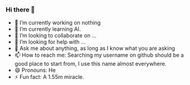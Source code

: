 ### Hi there 👋

- 🔭 I’m currently working on nothing
- 🌱 I’m currently learning AI.
- 👯 I’m looking to collaborate on ...
- 🤔 I’m looking for help with ...
- 💬 Ask me about anything, as long as I know what you are asking
- 📫 How to reach me: Searching my username on github should be a good place to start from, I use this name almost everywhere.
- 😄 Pronouns: He
- ⚡ Fun fact: A 1.55m miracle.
